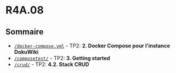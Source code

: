 # R4A.08

## Sommaire

- [`/docker-compose.yml`](/docker-compose.yml) - TP2: **2. Docker Compose pour l'instance DokuWiki**
- [`/composetest/`](/composetest/) - TP2: **3. Getting started**
- [`/crud/`](/composetest/) - TP2: **4.2. Stack CRUD**
